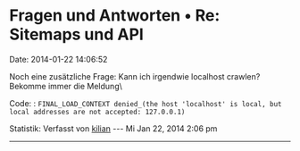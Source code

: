 Fragen und Antworten • Re: Sitemaps und API
===========================================

Date: 2014-01-22 14:06:52

Noch eine zusätzliche Frage: Kann ich irgendwie localhost crawlen?
Bekomme immer die Meldung\

Code: 
:   `FINAL_LOAD_CONTEXT denied_(the host 'localhost' is local, but local addresses are not accepted: 127.0.0.1)`

Statistik: Verfasst von
[kilian](http://forum.yacy-websuche.de/memberlist.php?mode=viewprofile&u=674)
--- Mi Jan 22, 2014 2:06 pm

------------------------------------------------------------------------
